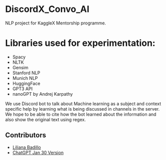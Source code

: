# DiscordX_Convo_AI     
NLP project for KaggleX Mentorship programme.     

# Libraries used for experimentation:
 - Spacy
 - NLTK
 - Gensim
 - Stanford NLP
 - Munich NLP
 - HuggingFace
 - GPT3 API
 - nanoGPT by Andrej Karpathy
 
We use Discord bot to talk about Machine learning as a subject and context specific help by learning what is being discussed in channels in the server.   
We hope to be able to cite how the bot learned about the information and also show the original text using regex.


## Contributors

* [Liliana Badillo](https://github.com/lilianabs)
* [ChatGPT Jan 30 Version](https://help.openai.com/en/articles/6825453-chatgpt-release-notes)

